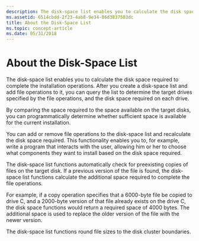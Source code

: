 ```yaml
---
description: The disk-space list enables you to calculate the disk space required to complete the installation operations.
ms.assetid: 6514cbdd-2f23-4ab8-9e34-86d3837503dc
title: About the Disk-Space List
ms.topic: concept-article
ms.date: 05/31/2018
---
```


# About the Disk-Space List

The disk-space list enables you to calculate the disk space required to complete the installation operations. After you create a disk-space list and add file operations to it, you can query the list to determine the target drives specified by the file operations, and the disk space required on each drive.

By comparing the space required to the space available on the target disks, you can programmatically determine whether sufficient space is available for the current installation.

You can add or remove file operations to the disk-space list and recalculate the disk space required. This functionality enables you to, for example, write a program that interacts with the user, allowing him or her to choose what components they want to install based on the disk space required.

The disk-space list functions automatically check for preexisting copies of files on the target disk. If a previous version of the file is found, the disk-space list functions calculate the additional space required to complete the file operations.

For example, if a copy operation specifies that a 6000-byte file be copied to drive C, and a 2000-byte version of that file already exists on the drive C, the disk space functions would return a required space of 4000 bytes. The additional space is used to replace the older version of the file with the newer version.

The disk-space list functions round file sizes to the disk cluster boundaries.

 

 



